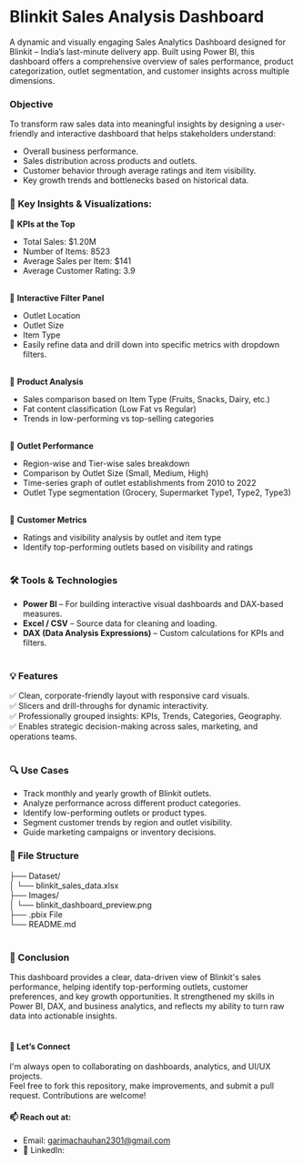 # Blinkit Sales Analysis Dashboard
A dynamic and visually engaging Sales Analytics Dashboard designed for Blinkit – India’s last-minute delivery app. Built using Power BI, this dashboard offers a comprehensive overview of sales performance, product categorization, outlet segmentation, and customer insights across multiple dimensions.

### Objective
To transform raw sales data into meaningful insights by designing a user-friendly and interactive dashboard that helps stakeholders understand:

- Overall business performance.
- Sales distribution across products and outlets.
- Customer behavior through average ratings and item visibility.
- Key growth trends and bottlenecks based on historical data.

### 📌 Key Insights & Visualizations:<br/>

🔷 **KPIs at the Top**<br/>
- Total Sales: $1.20M<br/>
- Number of Items: 8523<br/>
- Average Sales per Item: $141<br/>
- Average Customer Rating: 3.9<br/><br/>

🔷 **Interactive Filter Panel**<br/>
- Outlet Location<br/>
- Outlet Size<br/>
- Item Type<br/>
- Easily refine data and drill down into specific metrics with dropdown filters.<br/><br/>

🔷 **Product Analysis**<br/>
- Sales comparison based on Item Type (Fruits, Snacks, Dairy, etc.)<br/>
- Fat content classification (Low Fat vs Regular)<br/>
- Trends in low-performing vs top-selling categories<br/><br/>

🔷 **Outlet Performance**<br/>
- Region-wise and Tier-wise sales breakdown<br/>
- Comparison by Outlet Size (Small, Medium, High)<br/>
- Time-series graph of outlet establishments from 2010 to 2022<br/>
- Outlet Type segmentation (Grocery, Supermarket Type1, Type2, Type3)<br/><br/>

🔷 **Customer Metrics**<br/>
- Ratings and visibility analysis by outlet and item type<br/>
- Identify top-performing outlets based on visibility and ratings<br/><br/>

### 🛠 Tools & Technologies<br/>
- **Power BI** – For building interactive visual dashboards and DAX-based measures.<br/>
- **Excel / CSV** – Source data for cleaning and loading.<br/>
- **DAX (Data Analysis Expressions)** – Custom calculations for KPIs and filters.<br/><br/>

### 💡 Features<br/>
✅ Clean, corporate-friendly layout with responsive card visuals.<br/>
✅ Slicers and drill-throughs for dynamic interactivity.<br/>
✅ Professionally grouped insights: KPIs, Trends, Categories, Geography.<br/>
✅ Enables strategic decision-making across sales, marketing, and operations teams.<br/><br/>

### 🔍 Use Cases<br/>
- Track monthly and yearly growth of Blinkit outlets.<br/>
- Analyze performance across different product categories.<br/>
- Identify low-performing outlets or product types.<br/>
- Segment customer trends by region and outlet visibility.<br/>
- Guide marketing campaigns or inventory decisions.<br/>

### 📂 File Structure

├── Dataset/ <br/>
│   └── blinkit_sales_data.xlsx<br/>
├── Images/<br/>
│   └── blinkit_dashboard_preview.png<br/>
├── .pbix File<br/>
└── README.md<br/><br/>

### 📝 Conclusion
This dashboard provides a clear, data-driven view of Blinkit's sales performance, helping identify top-performing outlets, customer preferences, and key growth opportunities. It strengthened my skills in Power BI, DAX, and business analytics, and reflects my ability to turn raw data into actionable insights.<br/><br/>

#### 🔗 Let’s Connect<br/>
I'm always open to collaborating on dashboards, analytics, and UI/UX projects.<br/>
Feel free to fork this repository, make improvements, and submit a pull request. Contributions are welcome!<br/>

#### 📫 Reach out at:<br/> 
- Email: garimachauhan2301@gmail.com <br/>
- 🔗 LinkedIn: <br/>

